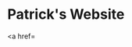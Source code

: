 <!DOCTYPE html>
<html>

<body>
  <h1> Patrick's Website </h1>
  
  <a href=
  
  
</body>



</html>
